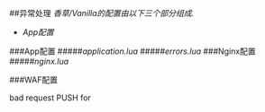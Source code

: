 ##异常处理
*香草/Vanilla的配置由以下三个部分组成.*
- *App配置*

###App配置
#####*application.lua*
#####*errors.lua*
###Nginx配置
#####*nginx.lua*

###WAF配置

bad request
PUSH
for